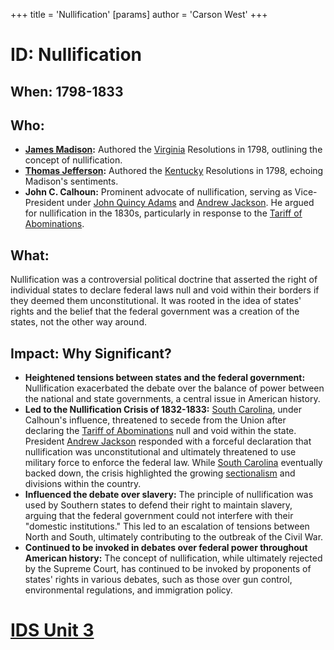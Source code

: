 +++
 title = 'Nullification'
[params]
	author = 'Carson West'
+++
# ID: Nullification

## When: 1798-1833 

## Who: 
* **[James Madison](./../james-madison/):** Authored the [Virginia](./../virginia/) Resolutions in 1798, outlining the concept of nullification.
* **[Thomas Jefferson](./../thomas-jefferson/):** Authored the [Kentucky](./../kentucky/) Resolutions in 1798, echoing Madison's sentiments.
* **John C. Calhoun:**  Prominent advocate of nullification, serving as Vice-President under [John Quincy Adams](./../john-quincy-adams/) and [Andrew Jackson](./../andrew-jackson/).  He argued for nullification in the 1830s, particularly in response to the [Tariff of Abominations](./../tariff-of-abominations/). 

## What: 
Nullification was a controversial political doctrine that asserted the right of individual states to declare federal laws null and void within their borders if they deemed them unconstitutional.  It was rooted in the idea of states' rights and the belief that the federal government was a creation of the states, not the other way around.

## Impact: Why Significant?
* **Heightened tensions between states and the federal government:** Nullification exacerbated the debate over the balance of power between the national and state governments, a central issue in American history.
* **Led to the Nullification Crisis of 1832-1833:**  [South Carolina](./../south-carolina/), under Calhoun's influence, threatened to secede from the Union after declaring the [Tariff of Abominations](./../tariff-of-abominations/) null and void within the state.  President [Andrew Jackson](./../andrew-jackson/) responded with a forceful declaration that nullification was unconstitutional and ultimately threatened to use military force to enforce the federal law.  While [South Carolina](./../south-carolina/) eventually backed down, the crisis highlighted the growing [sectionalism](./../sectionalism/) and divisions within the country.
* **Influenced the debate over slavery:** The principle of nullification was used by Southern states to defend their right to maintain slavery, arguing that the federal government could not interfere with their "domestic institutions."  This led to an escalation of tensions between North and South, ultimately contributing to the outbreak of the Civil War.
* **Continued to be invoked in debates over federal power throughout American history:**  The concept of nullification, while ultimately rejected by the Supreme Court, has continued to be invoked by proponents of states' rights in various debates, such as those over gun control, environmental regulations, and immigration policy. 

# [IDS Unit 3](./../ids-unit-3/)